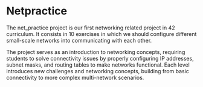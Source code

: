 # Netpractice

The net_practice project is our first networking related project in 42 curriculum. It consists in 10 exercises in which we should configure different small-scale networks into communicating with each other.

The project serves as an introduction to networking concepts, requiring students to solve connectivity issues by properly configuring IP addresses, subnet masks, and routing tables to make networks functional. Each level introduces new challenges and networking concepts, building from basic connectivity to more complex multi-network scenarios.
